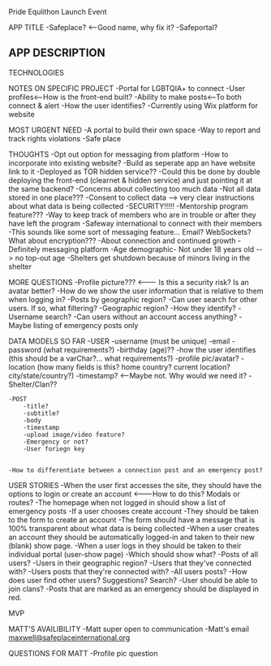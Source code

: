 Pride Equlithon Launch Event

APP TITLE
-Safeplace? <--Good name, why fix it?
-Safeportal?

APP DESCRIPTION
--

TECHNOLOGIES


NOTES ON SPECIFIC PROJECT
	-Portal for LGBTQIA+ to connect
	-User profiles<--How is the front-end built?
	-Ability to make posts<--To both connect & alert
	-How the user identifies?
	-Currently using Wix platform for website


MOST URGENT NEED
	-A portal to build their own space
	-Way to report and track rights violations
	-Safe place 


THOUGHTS
	-Opt out option for messaging from platform
	-How to incorporate into existing website?
		-Build as seperate app an have website link to it
	-Deployed as TOR hidden service??
		-Could this be done by double deploying the front-end (clearnet & hidden service) and just pointing it at the same backend?
	-Concerns about collecting too much data
		-Not all data stored in one place???
		-Consent to collect data --> very clear instructions about what data is being collected
	-SECURITY!!!!!
	-Mentorship program feature???
	-Way to keep track of members who are in trouble or after they have left the program
	-Safeway international to connect with their members
		-This sounds like some sort of messaging feature... Email? WebSockets? What about encryption???
	-About connection and continued growth
		-Definitely messaging platform
	-Age demographic- Not under 18 years old --> no top-out age
	-Shelters get shutdown because of minors living in the shelter


MORE QUESTIONS
	-Profile picture??? <--- Is this a security risk? Is an avatar better?
	-How do we show the user information that is relative to them when logging in?
		-Posts by geographic region?
		-Can user search for other users. If so, what filtering?
			-Geographic region?
			-How they identify?
			-Username search?
	-Can users without an account access anything?
		-Maybe listing of emergency posts only


DATA MODELS SO FAR
	-USER
		-username (must be unique)
		-email
		-password (what requirements?)
		-birthday (age)??
		-how the user identifies (this should be a varChar?... what requirements?)
		-profile pic/avatar?
		-location (how many fields is this? home country? current location? city/state/country?)
		-timestamp? <--Maybe not. Why would we need it?
		-Shelter/Clan??

	-POST
		-title?
		-subtitle?
		-body
		-timestamp
		-upload image/video feature?
		-Emergency or not?
		-User foriegn key


	-How to differentiate between a connection post and an emergency post?


USER STORIES
	-When the user first accesses the site, they should have the options to login or create an account <---How to do this? Modals or routes?
	-The homepage when not logged in should show a list of emergency posts
	-If a user chooses create account
		-They should be taken to the form to create an account
		-The form should have a message that is 100% transparent about what data is being collected
		-When a user creates an account they should be automatically logged-in and taken to their new (blank) show page.
	-When a user logs in they should be taken to their individual portal (user-show page)
		-Which should show what? 
			-Posts of all users? 
			-Users in their geographic region? 
			-Users that they've connected with? 
			-Users posts that they're connected with? 
			-All users posts?
	-How does user find other users? Suggestions? Search?
	-User should be able to join clans?
	-Posts that are marked as an emergency should be displayed in red.

MVP


MATT'S AVAILIBILITY
	-Matt super open to communication
	-Matt's email
		maxwell@safeplaceinternational.org

QUESTIONS FOR MATT
	-Profile pic question



